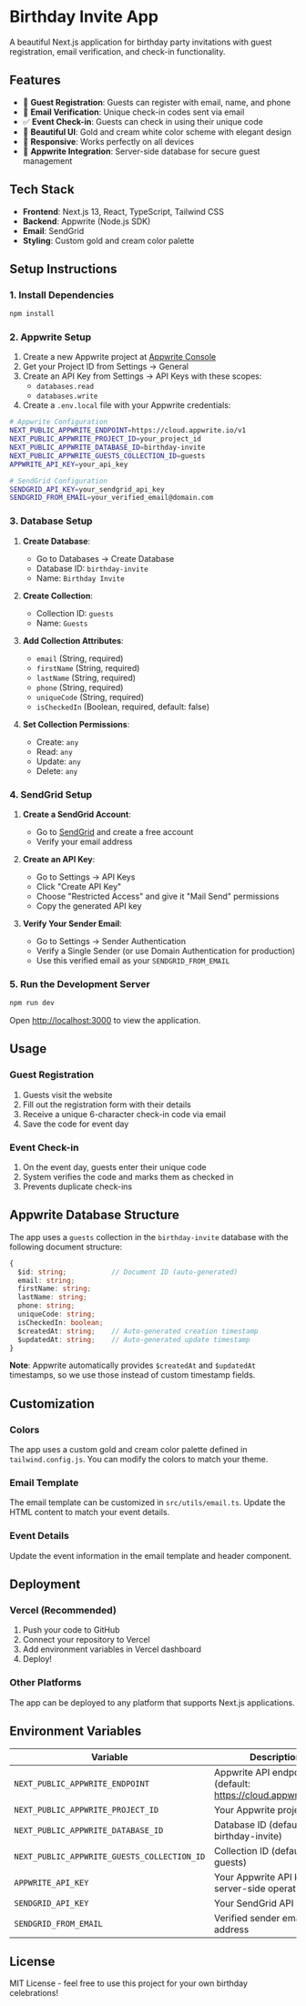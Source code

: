 # Birthday Invite App

A beautiful Next.js application for birthday party invitations with guest registration, email verification, and check-in functionality.

## Features

- 🎉 **Guest Registration**: Guests can register with email, name, and phone
- 📧 **Email Verification**: Unique check-in codes sent via email
- ✅ **Event Check-in**: Guests can check in using their unique code
- 🎨 **Beautiful UI**: Gold and cream white color scheme with elegant design
- 📱 **Responsive**: Works perfectly on all devices
- 🚀 **Appwrite Integration**: Server-side database for secure guest management

## Tech Stack

- **Frontend**: Next.js 13, React, TypeScript, Tailwind CSS
- **Backend**: Appwrite (Node.js SDK)
- **Email**: SendGrid
- **Styling**: Custom gold and cream color palette

## Setup Instructions

### 1. Install Dependencies

```bash
npm install
```

### 2. Appwrite Setup

1. Create a new Appwrite project at [Appwrite Console](https://cloud.appwrite.io/console)
2. Get your Project ID from Settings → General
3. Create an API Key from Settings → API Keys with these scopes:
   - `databases.read`
   - `databases.write`
4. Create a `.env.local` file with your Appwrite credentials:

```bash
# Appwrite Configuration
NEXT_PUBLIC_APPWRITE_ENDPOINT=https://cloud.appwrite.io/v1
NEXT_PUBLIC_APPWRITE_PROJECT_ID=your_project_id
NEXT_PUBLIC_APPWRITE_DATABASE_ID=birthday-invite
NEXT_PUBLIC_APPWRITE_GUESTS_COLLECTION_ID=guests
APPWRITE_API_KEY=your_api_key

# SendGrid Configuration
SENDGRID_API_KEY=your_sendgrid_api_key
SENDGRID_FROM_EMAIL=your_verified_email@domain.com
```

### 3. Database Setup

1. **Create Database**:
   - Go to Databases → Create Database
   - Database ID: `birthday-invite`
   - Name: `Birthday Invite`

2. **Create Collection**:
   - Collection ID: `guests`
   - Name: `Guests`

3. **Add Collection Attributes**:
   - `email` (String, required)
   - `firstName` (String, required)
   - `lastName` (String, required)
   - `phone` (String, required)
   - `uniqueCode` (String, required)
   - `isCheckedIn` (Boolean, required, default: false)

4. **Set Collection Permissions**:
   - Create: `any`
   - Read: `any`
   - Update: `any`
   - Delete: `any`

### 4. SendGrid Setup

1. **Create a SendGrid Account**:
   - Go to [SendGrid](https://sendgrid.com/) and create a free account
   - Verify your email address

2. **Create an API Key**:
   - Go to Settings → API Keys
   - Click "Create API Key"
   - Choose "Restricted Access" and give it "Mail Send" permissions
   - Copy the generated API key

3. **Verify Your Sender Email**:
   - Go to Settings → Sender Authentication
   - Verify a Single Sender (or use Domain Authentication for production)
   - Use this verified email as your `SENDGRID_FROM_EMAIL`

### 5. Run the Development Server

```bash
npm run dev
```

Open [http://localhost:3000](http://localhost:3000) to view the application.

## Usage

### Guest Registration
1. Guests visit the website
2. Fill out the registration form with their details
3. Receive a unique 6-character check-in code via email
4. Save the code for event day

### Event Check-in
1. On the event day, guests enter their unique code
2. System verifies the code and marks them as checked in
3. Prevents duplicate check-ins

## Appwrite Database Structure

The app uses a `guests` collection in the `birthday-invite` database with the following document structure:

```typescript
{
  $id: string;           // Document ID (auto-generated)
  email: string;
  firstName: string;
  lastName: string;
  phone: string;
  uniqueCode: string;
  isCheckedIn: boolean;
  $createdAt: string;    // Auto-generated creation timestamp
  $updatedAt: string;    // Auto-generated update timestamp
}
```

**Note**: Appwrite automatically provides `$createdAt` and `$updatedAt` timestamps, so we use those instead of custom timestamp fields.

## Customization

### Colors
The app uses a custom gold and cream color palette defined in `tailwind.config.js`. You can modify the colors to match your theme.

### Email Template
The email template can be customized in `src/utils/email.ts`. Update the HTML content to match your event details.

### Event Details
Update the event information in the email template and header component.

## Deployment

### Vercel (Recommended)
1. Push your code to GitHub
2. Connect your repository to Vercel
3. Add environment variables in Vercel dashboard
4. Deploy!

### Other Platforms
The app can be deployed to any platform that supports Next.js applications.

## Environment Variables

| Variable | Description |
|----------|-------------|
| `NEXT_PUBLIC_APPWRITE_ENDPOINT` | Appwrite API endpoint (default: https://cloud.appwrite.io/v1) |
| `NEXT_PUBLIC_APPWRITE_PROJECT_ID` | Your Appwrite project ID |
| `NEXT_PUBLIC_APPWRITE_DATABASE_ID` | Database ID (default: birthday-invite) |
| `NEXT_PUBLIC_APPWRITE_GUESTS_COLLECTION_ID` | Collection ID (default: guests) |
| `APPWRITE_API_KEY` | Your Appwrite API key for server-side operations |
| `SENDGRID_API_KEY` | Your SendGrid API key |
| `SENDGRID_FROM_EMAIL` | Verified sender email address |

## License

MIT License - feel free to use this project for your own birthday celebrations!
